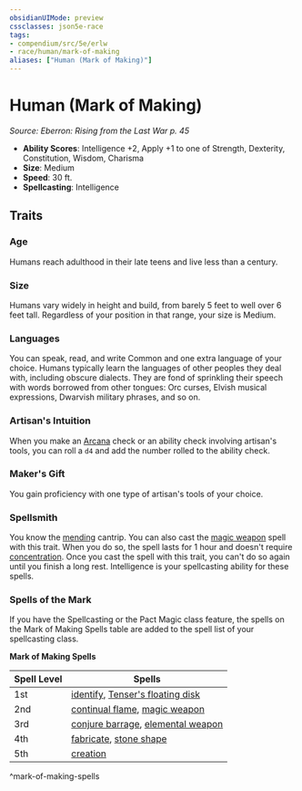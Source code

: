 ```yaml
---
obsidianUIMode: preview
cssclasses: json5e-race
tags:
- compendium/src/5e/erlw
- race/human/mark-of-making
aliases: ["Human (Mark of Making)"]
---
```

# Human (Mark of Making)
*Source: Eberron: Rising from the Last War p. 45*  

- **Ability Scores**: Intelligence +2, Apply +1 to one of Strength, Dexterity, Constitution, Wisdom, Charisma
- **Size**: Medium
- **Speed**: 30 ft.
- **Spellcasting**: Intelligence

## Traits

### Age

Humans reach adulthood in their late teens and live less than a century.

### Size

Humans vary widely in height and build, from barely 5 feet to well over 6 feet tall. Regardless of your position in that range, your size is Medium.

### Languages

You can speak, read, and write Common and one extra language of your choice. Humans typically learn the languages of other peoples they deal with, including obscure dialects. They are fond of sprinkling their speech with words borrowed from other tongues: Orc curses, Elvish musical expressions, Dwarvish military phrases, and so on.

### Artisan's Intuition

When you make an [Arcana](Mechanics/Rules/skills.md#Arcana) check or an ability check involving artisan's tools, you can roll a `d4` and add the number rolled to the ability check.

### Maker's Gift

You gain proficiency with one type of artisan's tools of your choice.

### Spellsmith

You know the [mending](Mechanics/spells/mending.md) cantrip. You can also cast the [magic weapon](Mechanics/spells/magic-weapon.md) spell with this trait. When you do so, the spell lasts for 1 hour and doesn't require [concentration](Mechanics/Rules/conditions.md#Concentration). Once you cast the spell with this trait, you can't do so again until you finish a long rest. Intelligence is your spellcasting ability for these spells.

### Spells of the Mark

If you have the Spellcasting or the Pact Magic class feature, the spells on the Mark of Making Spells table are added to the spell list of your spellcasting class.

**Mark of Making Spells**

| Spell Level | Spells |
|-------------|--------|
| 1st | [identify](Mechanics/spells/identify.md), [Tenser's floating disk](Mechanics/spells/tensers-floating-disk.md) |
| 2nd | [continual flame](Mechanics/spells/continual-flame.md), [magic weapon](Mechanics/spells/magic-weapon.md) |
| 3rd | [conjure barrage](Mechanics/spells/conjure-barrage.md), [elemental weapon](Mechanics/spells/elemental-weapon.md) |
| 4th | [fabricate](Mechanics/spells/fabricate.md), [stone shape](Mechanics/spells/stone-shape.md) |
| 5th | [creation](Mechanics/spells/creation.md) |
^mark-of-making-spells